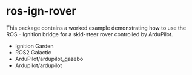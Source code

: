 # ros-ign-rover

This package contains a worked example demonstrating how to use the ROS - Ignition bridge for a skid-steer rover controlled by ArduPilot.

- Ignition Garden
- ROS2 Galactic
- ArduPilot/ardupilot_gazebo
- Ardupilot/ardupilot